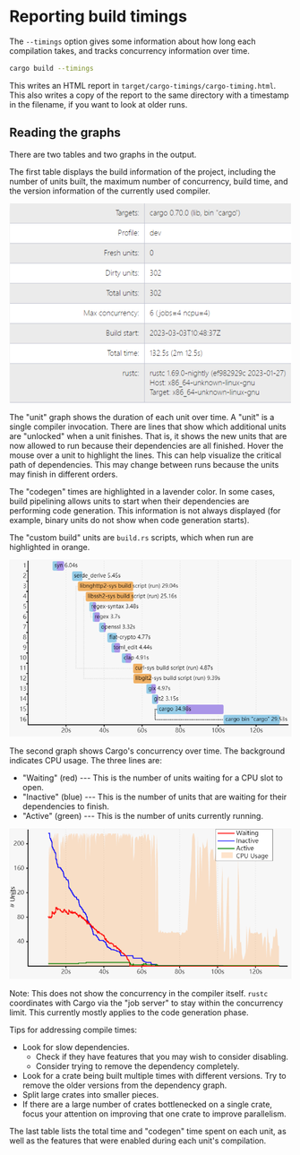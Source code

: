 # Reporting build timings
The `--timings` option gives some information about how long each compilation
takes, and tracks concurrency information over time.

```sh
cargo build --timings
```

This writes an HTML report in `target/cargo-timings/cargo-timing.html`. This
also writes a copy of the report to the same directory with a timestamp in the
filename, if you want to look at older runs.

## Reading the graphs

There are two tables and two graphs in the output. 

The first table displays the build information of the project, including the 
number of units built, the maximum number of concurrency, build time, and the 
version information of the currently used compiler.

![build-info](../images/build-info.png)

The "unit" graph shows the duration of each unit over time. A "unit" is a single
compiler invocation. There are lines that show which additional units are 
"unlocked" when a unit finishes. That is, it shows the new units that are now 
allowed to run because their dependencies are all finished. Hover the mouse over
a unit to highlight the lines. This can help visualize the critical path of 
dependencies. This may change between runs because the units may finish in 
different orders.

The "codegen" times are highlighted in a lavender color. In some cases, build
pipelining allows units to start when their dependencies are performing code
generation. This information is not always displayed (for example, binary
units do not show when code generation starts).

The "custom build" units are `build.rs` scripts, which when run are
highlighted in orange.

![build-unit-time](../images/build-unit-time.png)

The second graph shows Cargo's concurrency over time. The background
indicates CPU usage. The three lines are:
- "Waiting" (red) --- This is the number of units waiting for a CPU slot to
  open.
- "Inactive" (blue) --- This is the number of units that are waiting for their
  dependencies to finish.
- "Active" (green) --- This is the number of units currently running.

![cargo-concurrency-over-time](../images/cargo-concurrency-over-time.png)

Note: This does not show the concurrency in the compiler itself. `rustc`
coordinates with Cargo via the "job server" to stay within the concurrency
limit. This currently mostly applies to the code generation phase.

Tips for addressing compile times:
- Look for slow dependencies.
    - Check if they have features that you may wish to consider disabling.
    - Consider trying to remove the dependency completely.
- Look for a crate being built multiple times with different versions. Try to
  remove the older versions from the dependency graph.
- Split large crates into smaller pieces.
- If there are a large number of crates bottlenecked on a single crate, focus
  your attention on improving that one crate to improve parallelism.

The last table lists the total time and "codegen" time spent on each unit,
as well as the features that were enabled during each unit's compilation.
